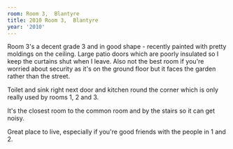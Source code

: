 ```yaml
---
room: Room 3,  Blantyre
title: 2010 Room 3,  Blantyre
year: '2010'
---
```


Room 3's a decent grade 3 and in good shape - recently painted with pretty moldings on the ceiling. Large patio doors which are poorly insulated so I keep the curtains shut when I leave. Also not the best room if you're worried about security as it's on the ground floor but it faces the garden rather than the street. 

Toilet and sink right next door and kitchen round the corner which is only really used by rooms 1, 2 and 3. 

It's the closest room to the common room and by the stairs so it can get noisy. 

Great place to live, especially if you're good friends with the people in 1 and 2.
